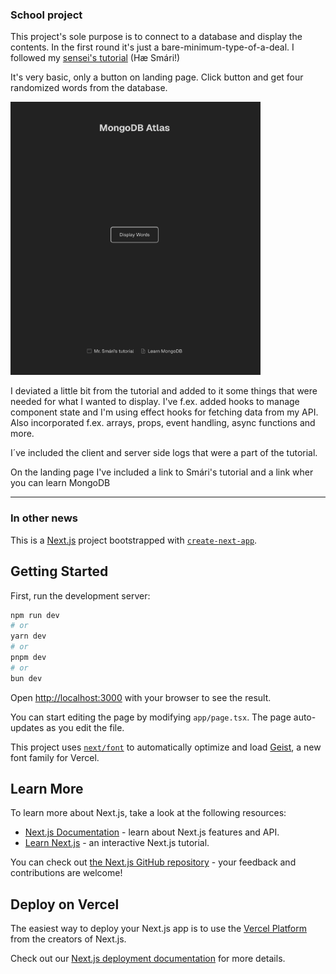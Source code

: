 
### School project
This project's sole purpose is to connect to a database and display the contents. In the first round it's just a bare-minimum-type-of-a-deal.
I followed my [sensei's tutorial](https://blog.stackademic.com/the-mongodb-and-next-js-stack-for-beginners-b4394872f5bb) (Hæ Smári!) 

It's very basic, only a button on landing page. Click button and get four randomized words from the database. 

<img src="./public/screenshot.png" alt="Screenshot of website" width="400"/>




I deviated a little bit from the tutorial and added to it some things that were needed for what I wanted to display. I've f.ex. added hooks to manage component state and I'm using effect hooks for fetching data from my API. Also incorporated f.ex. arrays, props, event handling, async functions and more. 

I´ve included the client and server side logs that were a part of the tutorial. 

On the landing page I've included a link to Smári's tutorial and a link wher you can learn MongoDB

-----

### In other news
This is a [Next.js](https://nextjs.org) project bootstrapped with [`create-next-app`](https://nextjs.org/docs/app/api-reference/cli/create-next-app).

## Getting Started

First, run the development server:

```bash
npm run dev
# or
yarn dev
# or
pnpm dev
# or
bun dev
```

Open [http://localhost:3000](http://localhost:3000) with your browser to see the result.

You can start editing the page by modifying `app/page.tsx`. The page auto-updates as you edit the file.

This project uses [`next/font`](https://nextjs.org/docs/app/building-your-application/optimizing/fonts) to automatically optimize and load [Geist](https://vercel.com/font), a new font family for Vercel.

## Learn More

To learn more about Next.js, take a look at the following resources:

- [Next.js Documentation](https://nextjs.org/docs) - learn about Next.js features and API.
- [Learn Next.js](https://nextjs.org/learn) - an interactive Next.js tutorial.

You can check out [the Next.js GitHub repository](https://github.com/vercel/next.js) - your feedback and contributions are welcome!

## Deploy on Vercel

The easiest way to deploy your Next.js app is to use the [Vercel Platform](https://vercel.com/new?utm_medium=default-template&filter=next.js&utm_source=create-next-app&utm_campaign=create-next-app-readme) from the creators of Next.js.

Check out our [Next.js deployment documentation](https://nextjs.org/docs/app/building-your-application/deploying) for more details.
